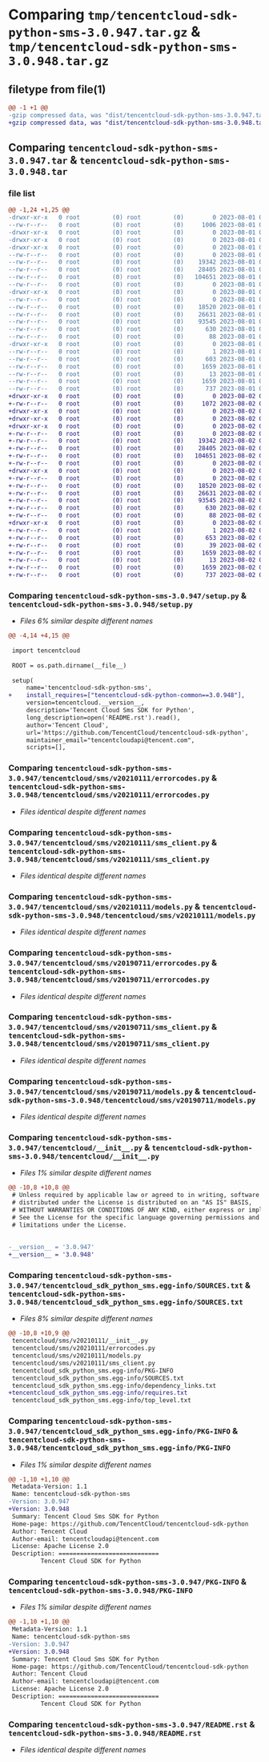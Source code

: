 # Comparing `tmp/tencentcloud-sdk-python-sms-3.0.947.tar.gz` & `tmp/tencentcloud-sdk-python-sms-3.0.948.tar.gz`

## filetype from file(1)

```diff
@@ -1 +1 @@
-gzip compressed data, was "dist/tencentcloud-sdk-python-sms-3.0.947.tar", last modified: Tue Aug  1 00:55:00 2023, max compression
+gzip compressed data, was "dist/tencentcloud-sdk-python-sms-3.0.948.tar", last modified: Wed Aug  2 00:36:28 2023, max compression
```

## Comparing `tencentcloud-sdk-python-sms-3.0.947.tar` & `tencentcloud-sdk-python-sms-3.0.948.tar`

### file list

```diff
@@ -1,24 +1,25 @@
-drwxr-xr-x   0 root         (0) root         (0)        0 2023-08-01 00:55:00.000000 tencentcloud-sdk-python-sms-3.0.947/
--rw-r--r--   0 root         (0) root         (0)     1006 2023-08-01 00:55:00.000000 tencentcloud-sdk-python-sms-3.0.947/setup.py
-drwxr-xr-x   0 root         (0) root         (0)        0 2023-08-01 00:55:00.000000 tencentcloud-sdk-python-sms-3.0.947/tencentcloud/
-drwxr-xr-x   0 root         (0) root         (0)        0 2023-08-01 00:55:00.000000 tencentcloud-sdk-python-sms-3.0.947/tencentcloud/sms/
-drwxr-xr-x   0 root         (0) root         (0)        0 2023-08-01 00:55:00.000000 tencentcloud-sdk-python-sms-3.0.947/tencentcloud/sms/v20210111/
--rw-r--r--   0 root         (0) root         (0)        0 2023-08-01 00:55:00.000000 tencentcloud-sdk-python-sms-3.0.947/tencentcloud/sms/v20210111/__init__.py
--rw-r--r--   0 root         (0) root         (0)    19342 2023-08-01 00:55:00.000000 tencentcloud-sdk-python-sms-3.0.947/tencentcloud/sms/v20210111/errorcodes.py
--rw-r--r--   0 root         (0) root         (0)    28405 2023-08-01 00:55:00.000000 tencentcloud-sdk-python-sms-3.0.947/tencentcloud/sms/v20210111/sms_client.py
--rw-r--r--   0 root         (0) root         (0)   104651 2023-08-01 00:55:00.000000 tencentcloud-sdk-python-sms-3.0.947/tencentcloud/sms/v20210111/models.py
--rw-r--r--   0 root         (0) root         (0)        0 2023-08-01 00:55:00.000000 tencentcloud-sdk-python-sms-3.0.947/tencentcloud/sms/__init__.py
-drwxr-xr-x   0 root         (0) root         (0)        0 2023-08-01 00:55:00.000000 tencentcloud-sdk-python-sms-3.0.947/tencentcloud/sms/v20190711/
--rw-r--r--   0 root         (0) root         (0)        0 2023-08-01 00:55:00.000000 tencentcloud-sdk-python-sms-3.0.947/tencentcloud/sms/v20190711/__init__.py
--rw-r--r--   0 root         (0) root         (0)    18520 2023-08-01 00:55:00.000000 tencentcloud-sdk-python-sms-3.0.947/tencentcloud/sms/v20190711/errorcodes.py
--rw-r--r--   0 root         (0) root         (0)    26631 2023-08-01 00:55:00.000000 tencentcloud-sdk-python-sms-3.0.947/tencentcloud/sms/v20190711/sms_client.py
--rw-r--r--   0 root         (0) root         (0)    93545 2023-08-01 00:55:00.000000 tencentcloud-sdk-python-sms-3.0.947/tencentcloud/sms/v20190711/models.py
--rw-r--r--   0 root         (0) root         (0)      630 2023-08-01 00:55:00.000000 tencentcloud-sdk-python-sms-3.0.947/tencentcloud/__init__.py
--rw-r--r--   0 root         (0) root         (0)       88 2023-08-01 00:55:00.000000 tencentcloud-sdk-python-sms-3.0.947/setup.cfg
-drwxr-xr-x   0 root         (0) root         (0)        0 2023-08-01 00:55:00.000000 tencentcloud-sdk-python-sms-3.0.947/tencentcloud_sdk_python_sms.egg-info/
--rw-r--r--   0 root         (0) root         (0)        1 2023-08-01 00:55:00.000000 tencentcloud-sdk-python-sms-3.0.947/tencentcloud_sdk_python_sms.egg-info/dependency_links.txt
--rw-r--r--   0 root         (0) root         (0)      603 2023-08-01 00:55:00.000000 tencentcloud-sdk-python-sms-3.0.947/tencentcloud_sdk_python_sms.egg-info/SOURCES.txt
--rw-r--r--   0 root         (0) root         (0)     1659 2023-08-01 00:55:00.000000 tencentcloud-sdk-python-sms-3.0.947/tencentcloud_sdk_python_sms.egg-info/PKG-INFO
--rw-r--r--   0 root         (0) root         (0)       13 2023-08-01 00:55:00.000000 tencentcloud-sdk-python-sms-3.0.947/tencentcloud_sdk_python_sms.egg-info/top_level.txt
--rw-r--r--   0 root         (0) root         (0)     1659 2023-08-01 00:55:00.000000 tencentcloud-sdk-python-sms-3.0.947/PKG-INFO
--rw-r--r--   0 root         (0) root         (0)      737 2023-08-01 00:55:00.000000 tencentcloud-sdk-python-sms-3.0.947/README.rst
+drwxr-xr-x   0 root         (0) root         (0)        0 2023-08-02 00:36:28.000000 tencentcloud-sdk-python-sms-3.0.948/
+-rw-r--r--   0 root         (0) root         (0)     1072 2023-08-02 00:36:28.000000 tencentcloud-sdk-python-sms-3.0.948/setup.py
+drwxr-xr-x   0 root         (0) root         (0)        0 2023-08-02 00:36:28.000000 tencentcloud-sdk-python-sms-3.0.948/tencentcloud/
+drwxr-xr-x   0 root         (0) root         (0)        0 2023-08-02 00:36:28.000000 tencentcloud-sdk-python-sms-3.0.948/tencentcloud/sms/
+drwxr-xr-x   0 root         (0) root         (0)        0 2023-08-02 00:36:28.000000 tencentcloud-sdk-python-sms-3.0.948/tencentcloud/sms/v20210111/
+-rw-r--r--   0 root         (0) root         (0)        0 2023-08-02 00:36:28.000000 tencentcloud-sdk-python-sms-3.0.948/tencentcloud/sms/v20210111/__init__.py
+-rw-r--r--   0 root         (0) root         (0)    19342 2023-08-02 00:36:28.000000 tencentcloud-sdk-python-sms-3.0.948/tencentcloud/sms/v20210111/errorcodes.py
+-rw-r--r--   0 root         (0) root         (0)    28405 2023-08-02 00:36:28.000000 tencentcloud-sdk-python-sms-3.0.948/tencentcloud/sms/v20210111/sms_client.py
+-rw-r--r--   0 root         (0) root         (0)   104651 2023-08-02 00:36:28.000000 tencentcloud-sdk-python-sms-3.0.948/tencentcloud/sms/v20210111/models.py
+-rw-r--r--   0 root         (0) root         (0)        0 2023-08-02 00:36:28.000000 tencentcloud-sdk-python-sms-3.0.948/tencentcloud/sms/__init__.py
+drwxr-xr-x   0 root         (0) root         (0)        0 2023-08-02 00:36:28.000000 tencentcloud-sdk-python-sms-3.0.948/tencentcloud/sms/v20190711/
+-rw-r--r--   0 root         (0) root         (0)        0 2023-08-02 00:36:28.000000 tencentcloud-sdk-python-sms-3.0.948/tencentcloud/sms/v20190711/__init__.py
+-rw-r--r--   0 root         (0) root         (0)    18520 2023-08-02 00:36:28.000000 tencentcloud-sdk-python-sms-3.0.948/tencentcloud/sms/v20190711/errorcodes.py
+-rw-r--r--   0 root         (0) root         (0)    26631 2023-08-02 00:36:28.000000 tencentcloud-sdk-python-sms-3.0.948/tencentcloud/sms/v20190711/sms_client.py
+-rw-r--r--   0 root         (0) root         (0)    93545 2023-08-02 00:36:28.000000 tencentcloud-sdk-python-sms-3.0.948/tencentcloud/sms/v20190711/models.py
+-rw-r--r--   0 root         (0) root         (0)      630 2023-08-02 00:36:28.000000 tencentcloud-sdk-python-sms-3.0.948/tencentcloud/__init__.py
+-rw-r--r--   0 root         (0) root         (0)       88 2023-08-02 00:36:28.000000 tencentcloud-sdk-python-sms-3.0.948/setup.cfg
+drwxr-xr-x   0 root         (0) root         (0)        0 2023-08-02 00:36:28.000000 tencentcloud-sdk-python-sms-3.0.948/tencentcloud_sdk_python_sms.egg-info/
+-rw-r--r--   0 root         (0) root         (0)        1 2023-08-02 00:36:28.000000 tencentcloud-sdk-python-sms-3.0.948/tencentcloud_sdk_python_sms.egg-info/dependency_links.txt
+-rw-r--r--   0 root         (0) root         (0)      653 2023-08-02 00:36:28.000000 tencentcloud-sdk-python-sms-3.0.948/tencentcloud_sdk_python_sms.egg-info/SOURCES.txt
+-rw-r--r--   0 root         (0) root         (0)       39 2023-08-02 00:36:28.000000 tencentcloud-sdk-python-sms-3.0.948/tencentcloud_sdk_python_sms.egg-info/requires.txt
+-rw-r--r--   0 root         (0) root         (0)     1659 2023-08-02 00:36:28.000000 tencentcloud-sdk-python-sms-3.0.948/tencentcloud_sdk_python_sms.egg-info/PKG-INFO
+-rw-r--r--   0 root         (0) root         (0)       13 2023-08-02 00:36:28.000000 tencentcloud-sdk-python-sms-3.0.948/tencentcloud_sdk_python_sms.egg-info/top_level.txt
+-rw-r--r--   0 root         (0) root         (0)     1659 2023-08-02 00:36:28.000000 tencentcloud-sdk-python-sms-3.0.948/PKG-INFO
+-rw-r--r--   0 root         (0) root         (0)      737 2023-08-02 00:36:28.000000 tencentcloud-sdk-python-sms-3.0.948/README.rst
```

### Comparing `tencentcloud-sdk-python-sms-3.0.947/setup.py` & `tencentcloud-sdk-python-sms-3.0.948/setup.py`

 * *Files 6% similar despite different names*

```diff
@@ -4,14 +4,15 @@
 
 import tencentcloud
 
 ROOT = os.path.dirname(__file__)
 
 setup(
     name='tencentcloud-sdk-python-sms',
+    install_requires=["tencentcloud-sdk-python-common==3.0.948"],
     version=tencentcloud.__version__,
     description='Tencent Cloud Sms SDK for Python',
     long_description=open('README.rst').read(),
     author='Tencent Cloud',
     url='https://github.com/TencentCloud/tencentcloud-sdk-python',
     maintainer_email="tencentcloudapi@tencent.com",
     scripts=[],
```

### Comparing `tencentcloud-sdk-python-sms-3.0.947/tencentcloud/sms/v20210111/errorcodes.py` & `tencentcloud-sdk-python-sms-3.0.948/tencentcloud/sms/v20210111/errorcodes.py`

 * *Files identical despite different names*

### Comparing `tencentcloud-sdk-python-sms-3.0.947/tencentcloud/sms/v20210111/sms_client.py` & `tencentcloud-sdk-python-sms-3.0.948/tencentcloud/sms/v20210111/sms_client.py`

 * *Files identical despite different names*

### Comparing `tencentcloud-sdk-python-sms-3.0.947/tencentcloud/sms/v20210111/models.py` & `tencentcloud-sdk-python-sms-3.0.948/tencentcloud/sms/v20210111/models.py`

 * *Files identical despite different names*

### Comparing `tencentcloud-sdk-python-sms-3.0.947/tencentcloud/sms/v20190711/errorcodes.py` & `tencentcloud-sdk-python-sms-3.0.948/tencentcloud/sms/v20190711/errorcodes.py`

 * *Files identical despite different names*

### Comparing `tencentcloud-sdk-python-sms-3.0.947/tencentcloud/sms/v20190711/sms_client.py` & `tencentcloud-sdk-python-sms-3.0.948/tencentcloud/sms/v20190711/sms_client.py`

 * *Files identical despite different names*

### Comparing `tencentcloud-sdk-python-sms-3.0.947/tencentcloud/sms/v20190711/models.py` & `tencentcloud-sdk-python-sms-3.0.948/tencentcloud/sms/v20190711/models.py`

 * *Files identical despite different names*

### Comparing `tencentcloud-sdk-python-sms-3.0.947/tencentcloud/__init__.py` & `tencentcloud-sdk-python-sms-3.0.948/tencentcloud/__init__.py`

 * *Files 1% similar despite different names*

```diff
@@ -10,8 +10,8 @@
 # Unless required by applicable law or agreed to in writing, software
 # distributed under the License is distributed on an "AS IS" BASIS,
 # WITHOUT WARRANTIES OR CONDITIONS OF ANY KIND, either express or implied.
 # See the License for the specific language governing permissions and
 # limitations under the License.
 
 
-__version__ = '3.0.947'
+__version__ = '3.0.948'
```

### Comparing `tencentcloud-sdk-python-sms-3.0.947/tencentcloud_sdk_python_sms.egg-info/SOURCES.txt` & `tencentcloud-sdk-python-sms-3.0.948/tencentcloud_sdk_python_sms.egg-info/SOURCES.txt`

 * *Files 8% similar despite different names*

```diff
@@ -10,8 +10,9 @@
 tencentcloud/sms/v20210111/__init__.py
 tencentcloud/sms/v20210111/errorcodes.py
 tencentcloud/sms/v20210111/models.py
 tencentcloud/sms/v20210111/sms_client.py
 tencentcloud_sdk_python_sms.egg-info/PKG-INFO
 tencentcloud_sdk_python_sms.egg-info/SOURCES.txt
 tencentcloud_sdk_python_sms.egg-info/dependency_links.txt
+tencentcloud_sdk_python_sms.egg-info/requires.txt
 tencentcloud_sdk_python_sms.egg-info/top_level.txt
```

### Comparing `tencentcloud-sdk-python-sms-3.0.947/tencentcloud_sdk_python_sms.egg-info/PKG-INFO` & `tencentcloud-sdk-python-sms-3.0.948/tencentcloud_sdk_python_sms.egg-info/PKG-INFO`

 * *Files 1% similar despite different names*

```diff
@@ -1,10 +1,10 @@
 Metadata-Version: 1.1
 Name: tencentcloud-sdk-python-sms
-Version: 3.0.947
+Version: 3.0.948
 Summary: Tencent Cloud Sms SDK for Python
 Home-page: https://github.com/TencentCloud/tencentcloud-sdk-python
 Author: Tencent Cloud
 Author-email: tencentcloudapi@tencent.com
 License: Apache License 2.0
 Description: ============================
         Tencent Cloud SDK for Python
```

### Comparing `tencentcloud-sdk-python-sms-3.0.947/PKG-INFO` & `tencentcloud-sdk-python-sms-3.0.948/PKG-INFO`

 * *Files 1% similar despite different names*

```diff
@@ -1,10 +1,10 @@
 Metadata-Version: 1.1
 Name: tencentcloud-sdk-python-sms
-Version: 3.0.947
+Version: 3.0.948
 Summary: Tencent Cloud Sms SDK for Python
 Home-page: https://github.com/TencentCloud/tencentcloud-sdk-python
 Author: Tencent Cloud
 Author-email: tencentcloudapi@tencent.com
 License: Apache License 2.0
 Description: ============================
         Tencent Cloud SDK for Python
```

### Comparing `tencentcloud-sdk-python-sms-3.0.947/README.rst` & `tencentcloud-sdk-python-sms-3.0.948/README.rst`

 * *Files identical despite different names*

